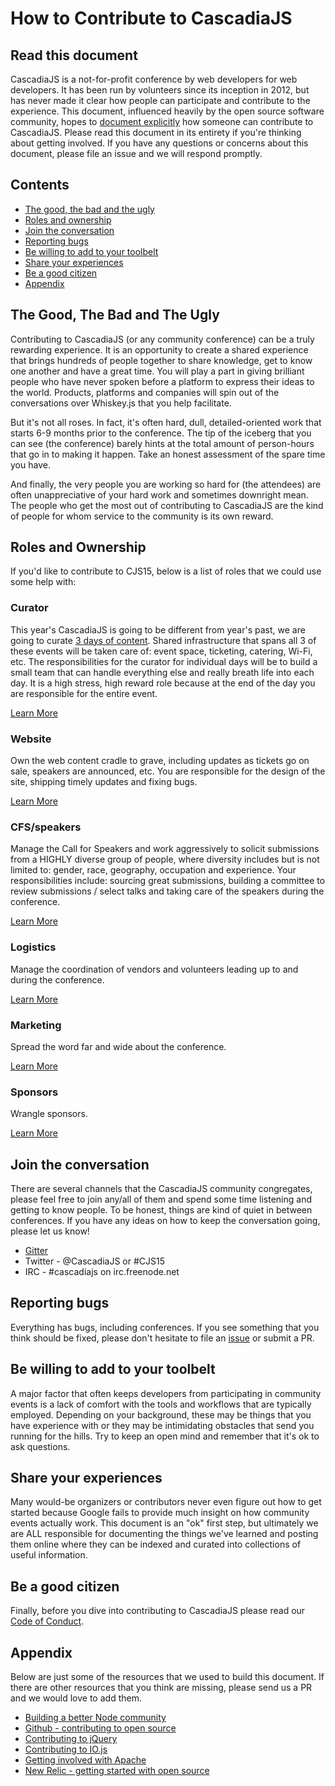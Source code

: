 # How to Contribute to CascadiaJS

## Read this document

CascadiaJS is a not-for-profit conference by web developers for web developers. It has been run by volunteers since its inception in 2012, but has never made it clear how people can participate and contribute to the experience. This document, influenced heavily by the open source software community, hopes to [document explicitly](https://medium.com/node-js-javascript/building-a-better-node-community-3f8f45b45cb5#eaf0-117692598f79) how someone can contribute to CascadiaJS. Please read this document in its entirety if you're thinking about getting involved. If you have any questions or concerns about this document, please file an issue and we will respond promptly. 

## Contents
* [The good, the bad and the ugly](#the-good--the-bad-and-the-ugly)
* [Roles and ownership](#roles-and-ownership)
* [Join the conversation](#join-the-conversation)
* [Reporting bugs](#reporting-bugs)
* [Be willing to add to your toolbelt](#be-willing-to-add-to-your-toolbelt)
* [Share your experiences](#share-your-experiences)
* [Be a good citizen ](#be-a-good-citizen)
* [Appendix](#appendix)

## The Good, The Bad and The Ugly

Contributing to CascadiaJS (or any community conference) can be a truly rewarding experience. It is an opportunity to create a shared experience that brings hundreds of people together to share knowledge, get to know one another and have a great time. You will play a part in giving brilliant people who have never spoken before a platform to express their ideas to the world. Products, platforms and companies will spin out of the conversations over Whiskey.js that you help facilitate.

But it's not all roses. In fact, it's often hard, dull, detailed-oriented work that starts 6-9 months prior to the conference. The tip of the iceberg that you can see (the conference) barely hints at the total amount of person-hours that go in to making it happen. Take an honest assessment of the spare time you have. 

And finally, the very people you are working so hard for (the attendees) are often unappreciative of your hard work and sometimes downright mean. The people who get the most out of contributing to CascadiaJS are the kind of people for whom service to the community is its own reward.

## Roles and Ownership

If you'd like to contribute to CJS15, below is a list of roles that we could use some help with:

### Curator

This year's CascadiaJS is going to be different from year's past, we are going to curate [3 days of content](README.md#new-structure). Shared infrastructure that spans all 3 of these events will be taken care of: event space, ticketing, catering, Wi-Fi, etc. The responsibilities for the curator for individual days will be to build a small team that can handle everything else and really breath life into each day. It is a high stress, high reward role because at the end of the day you are responsible for the entire event.

[Learn More](https://github.com/cascadiajs/2015.cascadiajs.com/issues/6)

### Website

Own the web content cradle to grave, including updates as tickets go on sale, speakers are announced, etc. You are responsible for the design of the site, shipping timely updates and fixing bugs. 

[Learn More](https://github.com/cascadiajs/2015.cascadiajs.com/issues/7)

### CFS/speakers

Manage the Call for Speakers and work aggressively to solicit submissions from a HIGHLY diverse group of people, where diversity includes but is not limited to: gender, race, geography, occupation and experience. Your responsibilities include: sourcing great submissions, building a committee to review submissions / select talks and taking care of the speakers during the conference. 

[Learn More](https://github.com/cascadiajs/2015.cascadiajs.com/issues/8)

### Logistics

Manage the coordination of vendors and volunteers leading up to and during the conference. 

[Learn More](https://github.com/cascadiajs/2015.cascadiajs.com/issues/9)

### Marketing

Spread the word far and wide about the conference. 

[Learn More](https://github.com/cascadiajs/2015.cascadiajs.com/issues/10)

### Sponsors

Wrangle sponsors.

[Learn More](https://github.com/cascadiajs/2015.cascadiajs.com/issues/11)

## Join the conversation

There are several channels that the CascadiaJS community congregates, please feel free to join any/all of them and spend some time listening and getting to know people. To be honest, things are kind of quiet in between conferences. If you have any ideas on how to keep the conversation going, please let us know!

* [Gitter](https://gitter.im/cascadiajs/2015.cascadiajs.com)
* Twitter - @CascadiaJS or #CJS15
* IRC - #cascadiajs on irc.freenode.net

## Reporting bugs

Everything has bugs, including conferences. If you see something that you think should be fixed, please don't hesitate to file an [issue](https://github.com/cascadiajs/2015.cascadiajs.com/issues) or submit a PR. 

## Be willing to add to your toolbelt

A major factor that often keeps developers from participating in community events is a lack of comfort with the tools and workflows that are typically employed.  Depending on your background, these may be things that you have experience with or they may be intimidating obstacles that send you running for the hills. Try to keep an open mind and remember that it's ok to ask questions.

## Share your experiences 

Many would-be organizers or contributors never even figure out how to get started because Google fails to provide much insight on how community events actually work. This document is an "ok" first step, but ultimately we are ALL responsible for documenting the things we've learned and posting them online where they can be indexed and curated into collections of useful information.

## Be a good citizen 

Finally, before you dive into contributing to CascadiaJS please read our [Code of Conduct](/COC.md). 

## Appendix

Below are just some of the resources that we used to build this document. If there are other resources that you think are missing, please send us a PR and we would love to add them.

* [Building a better Node community](https://medium.com/node-js-javascript/building-a-better-node-community-3f8f45b45cb5)
* [Github - contributing to open source](https://guides.github.com/activities/contributing-to-open-source/index.html)
* [Contributing to jQuery](http://contribute.jquery.org/open-source/)
* [Contributing to IO.js](https://github.com/iojs/io.js/blob/master/CONTRIBUTING.md)
* [Getting involved with Apache](http://www.apache.org/foundation/getinvolved.html)
* [New Relic - getting started with open source](http://blog.newrelic.com/2014/05/05/open-source_gettingstarted/)

